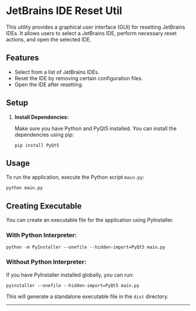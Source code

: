 # JetBrains IDE Reset Util

This utility provides a graphical user interface (GUI) for resetting JetBrains IDEs. It allows users to select a JetBrains IDE, perform necessary reset actions, and open the selected IDE. 

## Features

- Select from a list of JetBrains IDEs.
- Reset the IDE by removing certain configuration files.
- Open the IDE after resetting.

## Setup

1. **Install Dependencies:**
   
   Make sure you have Python and PyQt5 installed. You can install the dependencies using pip:

   ```
   pip install PyQt5
   ```

## Usage

To run the application, execute the Python script `main.py`:

```
python main.py
```

## Creating Executable

You can create an executable file for the application using PyInstaller. 

### With Python Interpreter:

```
python -m PyInstaller --onefile --hidden-import=PyQt5 main.py
```

### Without Python Interpreter:

If you have PyInstaller installed globally, you can run:

```
pyinstaller --onefile --hidden-import=PyQt5 main.py
```

This will generate a standalone executable file in the `dist` directory.

---
